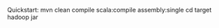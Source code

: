 Quickstart:
  mvn clean compile scala:compile assembly:single
  cd target
  hadoop jar <jarfile> <inputfile> <outputfile>
